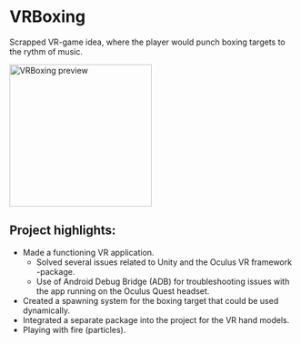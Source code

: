 # VRBoxing
Scrapped VR-game idea, where the player would punch boxing targets to the rythm of music.

<img src="https://user-images.githubusercontent.com/37266926/127462939-3802205c-adc1-449f-bcb7-6b07a4a911fa.PNG" width="250" height="250" alt="VRBoxing preview">

## Project highlights:
- Made a functioning VR application.
  - Solved several issues related to Unity and the Oculus VR framework -package.
  - Use of Android Debug Bridge (ADB) for troubleshooting issues with the app running on the Oculus Quest headset.
- Created a spawning system for the boxing target that could be used dynamically.
- Integrated a separate package into the project for the VR hand models.
- Playing with fire (particles).
  
